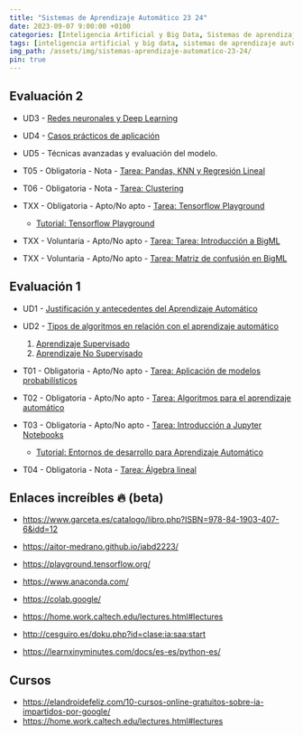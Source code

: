 ```yaml
---
title: "Sistemas de Aprendizaje Automático 23 24"
date: 2023-09-07 9:00:00 +0100
categories: [Inteligencia Artificial y Big Data, Sistemas de aprendizaje automático]
tags: [inteligencia artificial y big data, sistemas de aprendizaje automático]
img_path: /assets/img/sistemas-aprendizaje-automatico-23-24/
pin: true
---
```


## Evaluación 2

- UD3 - [Redes neuronales y Deep Learning](/posts/redes-neuronales-deep-learning)
- UD4 - [Casos prácticos de aplicación](/posts/casos-practicos-sobre-aprendizaje-automatico)
- UD5 - Técnicas avanzadas y evaluación del modelo.

- T05 - Obligatoria - Nota - [Tarea: Pandas, KNN y Regresión Lineal](/posts/tarea-pandas-knn-reg-lineal/)
- T06 - Obligatoria - Nota - [Tarea: Clustering
](/posts/tarea-clustering)

- TXX - Obligatoria - Apto/No apto - [Tarea: Tensorflow Playground](/posts/tarea-tensorflow-playground/)
  - [Tutorial: Tensorflow Playground](/posts/tutorial-tensorflow-playground/)
- TXX - Voluntaria - Apto/No apto - [Tarea: Tarea: Introducción a BigML](/posts/tarea-introduccion-big-ml/)
- TXX - Voluntaria - Apto/No apto - [Tarea: Matriz de confusión en BigML](/posts/tarea-matriz-confusion-big-ml)

## Evaluación 1

- UD1 -  [Justificación y antecedentes del Aprendizaje Automático](/posts/introduccion-aprendizaje-automatico)
- UD2 - [Tipos de algoritmos en relación con el aprendizaje automático](/posts/algoritmos-aprendizaje-automatico)
   1. [Aprendizaje Supervisado](/posts/aprendizaje-supervisado/)
   1. [Aprendizaje No Supervisado](/posts/aprendizaje-no-supervisado/)

- T01 - Obligatoria - Apto/No apto - [Tarea: Aplicación de modelos probabilísticos](/posts/tarea-aplicacion-modelos-probabilisticos/)
- T02 - Obligatoria - Apto/No apto - [Tarea: Algoritmos para el aprendizaje automático](/posts/tarea-algoritmos-aprendizaje-automatico/)
- T03 - Obligatoria - Apto/No apto - [Tarea: Introducción a Jupyter Notebooks](/posts/tarea-introduccion-jupyter-notebooks/)
  - [Tutorial: Entornos de desarrollo para Aprendizaje Automático](/posts/tutorial-anaconda/)
- T04 - Obligatoria - Nota - [Tarea: Álgebra lineal](/posts/tarea-algebra-lineal/)

## Enlaces increíbles 🔥 (beta)

- <https://www.garceta.es/catalogo/libro.php?ISBN=978-84-1903-407-6&idd=12>
- <https://aitor-medrano.github.io/iabd2223/>
- <https://playground.tensorflow.org/>
- <https://www.anaconda.com/>
- <https://colab.google/>

- <https://home.work.caltech.edu/lectures.html#lectures>
- <http://cesguiro.es/doku.php?id=clase:ia:saa:start>

- https://learnxinyminutes.com/docs/es-es/python-es/

## Cursos

- <https://elandroidefeliz.com/10-cursos-online-gratuitos-sobre-ia-impartidos-por-google/>
- <https://home.work.caltech.edu/lectures.html#lectures>
